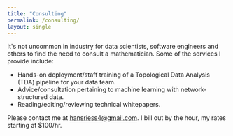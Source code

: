 ```yaml
---
title: "Consulting"
permalink: /consulting/
layout: single
---
```


It's not uncommon in industry for data scientists, software engineers and others to find the need to consult a mathematician. Some of the services I provide include:

* Hands-on deployment/staff training of a Topological Data Analysis (TDA) pipeline for your data team.
* Advice/consultation pertaining to machine learning with network-structured data.
* Reading/editing/reviewing technical whitepapers.

 Please contact me at [hansriess4@gmail.com](mailto:hansriess4@gmail.com). I bill out by the hour, my rates starting at $100/hr.